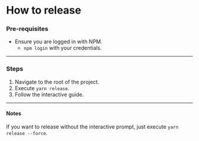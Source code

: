 # How to release

### Pre-requisites

- Ensure you are logged in with NPM.
  - `npm login` with your credentials.

---

### Steps

1. Navigate to the root of the project.
2. Execute `yarn release`.
3. Follow the interactive guide.

---

#### Notes

If you want to release without the interactive prompt, just execute `yarn release --force`.
